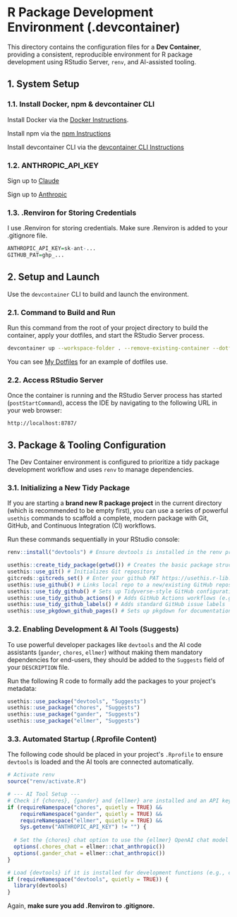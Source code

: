 # R Package Development Environment (.devcontainer)

This directory contains the configuration files for a **Dev Container**, providing a consistent, reproducible environment for R package development using RStudio Server, `renv`, and AI-assisted tooling.

## 1. System Setup

### 1.1. Install Docker, npm & devcontainer CLI

Install Docker via the [Docker Instructions](https://docs.docker.com/engine/install/ubuntu/#install-using-the-repository).

Install npm via the [npm Instructions](https://www.digitalocean.com/community/tutorials/how-to-install-node-js-on-ubuntu-22-04#option-1-installing-node-js-with-apt-from-the-default-repositories)

Install devcontainer CLI via the [devcontainer CLI Instructions](https://code.visualstudio.com/docs/devcontainers/devcontainer-cli#_npm-install)

### 1.2. ANTHROPIC_API_KEY

Sign up to [Claude](https://claude.ai/)

Sign up to [Anthropic](https://console.anthropic.com)

### 1.3. .Renviron for Storing Credentials

I use .Renviron for storing credentials. Make sure .Renviron is added to your .gitignore file.

```R
ANTHROPIC_API_KEY=sk-ant-...
GITHUB_PAT=ghp_...
```

## 2. Setup and Launch

Use the `devcontainer` CLI to build and launch the environment.

### 2.1. Command to Build and Run

Run this command from the root of your project directory to build the container, apply your dotfiles, and start the RStudio Server process.

```Bash
devcontainer up --workspace-folder . --remove-existing-container --dotfiles-repository "https://github.com/MichaelSandilands/dotfiles" --dotfiles-install-command "install.sh"
```

You can see [My Dotfiles](https://github.com/MichaelSandilands/dotfiles) for an example of dotfiles use. 

### 2.2. Access RStudio Server

Once the container is running and the RStudio Server process has started (`postStartCommand`), access the IDE by navigating to the following URL in your web browser:

```
http://localhost:8787/
```

## 3. Package & Tooling Configuration

The Dev Container environment is configured to prioritize a tidy package development workflow and uses `renv` to manage dependencies.

### 3.1. Initializing a New Tidy Package

If you are starting a **brand new R package project** in the current directory (which is recommended to be empty first), you can use a series of powerful `usethis` commands to scaffold a complete, modern package with Git, GitHub, and Continuous Integration (CI) workflows.

Run these commands sequentially in your RStudio console:

```R
renv::install("devtools") # Ensure devtools is installed in the renv project

usethis::create_tidy_package(getwd()) # Creates the basic package structure in the current directory
usethis::use_git() # Initializes Git repository
gitcreds::gitcreds_set() # Enter your github PAT https://usethis.r-lib.org/articles/git-credentials.html
usethis::use_github() # Links local repo to a new/existing GitHub repository
usethis::use_tidy_github() # Sets up Tidyverse-style GitHub configuration
usethis::use_tidy_github_actions() # Adds GitHub Actions workflows (e.g., R-CMD-check)
usethis::use_tidy_github_labels() # Adds standard GitHub issue labels
usethis::use_pkgdown_github_pages() # Sets up pkgdown for documentation website deployment
```

### 3.2. Enabling Development & AI Tools (Suggests)

To use powerful developer packages like `devtools` and the AI code assistants (`gander`, `chores`, `ellmer`) without making them mandatory dependencies for end-users, they should be added to the `Suggests` field of your `DESCRIPTION` file.

Run the following R code to formally add the packages to your project's metadata:

```R
usethis::use_package("devtools", "Suggests")
usethis::use_package("chores", "Suggests")
usethis::use_package("gander", "Suggests")
usethis::use_package("ellmer", "Suggests")
```

### 3.3. Automated Startup (.Rprofile Content)

The following code should be placed in your project's `.Rprofile` to ensure `devtools` is loaded and the AI tools are connected automatically.

```R
# Activate renv
source("renv/activate.R")

# --- AI Tool Setup ---
# Check if {chores}, {gander} and {ellmer} are installed and an API key is present
if (requireNamespace("chores", quietly = TRUE) &&
    requireNamespace("gander", quietly = TRUE) &&
    requireNamespace("ellmer", quietly = TRUE) &&
    Sys.getenv("ANTHROPIC_API_KEY") != "") {
  
  # Set the {chores} chat option to use the {ellmer} OpenAI chat model
  options(.chores_chat = ellmer::chat_anthropic())
  options(.gander_chat = ellmer::chat_anthropic())
}

# Load {devtools} if it is installed for development functions (e.g., check, document, load_all)
if (requireNamespace("devtools", quietly = TRUE)) { 
  library(devtools) 
}
```

Again, **make sure you add .Renviron to .gitignore.**
